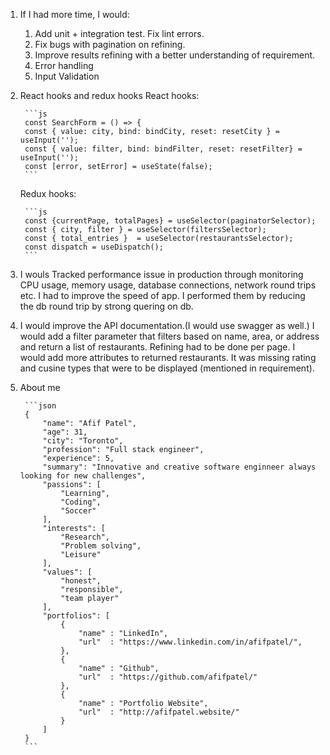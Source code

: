 1. If I had more time, I would: 
    1. Add unit + integration test. Fix lint errors.
    2. Fix bugs with pagination on refining.
    3. Improve results refining with a better understanding of requirement.
    4. Error handling 
    5. Input Validation

2. React hooks and redux hooks
    React hooks:

        ```js
        const SearchForm = () => {
        const { value: city, bind: bindCity, reset: resetCity } = useInput('');
        const { value: filter, bind: bindFilter, reset: resetFilter} = useInput('');
        const [error, setError] = useState(false);
        ```
    
    Redux hooks:

        ```js
        const {currentPage, totalPages} = useSelector(paginatorSelector);
        const { city, filter } = useSelector(filtersSelector);
        const { total_entries }  = useSelector(restaurantsSelector);
        const dispatch = useDispatch();
        ```

3. I wouls Tracked performance issue in production through monitoring CPU usage, memory usage, database connections, network round trips etc.
   I had to improve the speed of app. I performed them by reducing the db round trip by strong quering on db.

4. I would improve the API documentation.(I would use swagger as well.) 
    I would add a filter parameter that filters based on name, area, or address and return a list of restaurants. Refining had to be done per page.
    I would add more attributes to returned restaurants. It was missing rating and cusine types that were to be displayed (mentioned in requirement). 

5. About me

        ```json
        {
            "name": "Afif Patel",
            "age": 31,
            "city": "Toronto",
            "profession": "Full stack engineer",
            "experience": 5,
            "summary": "Innovative and creative software enginneer always looking for new challenges",
            "passions": [
                "Learning",
                "Coding",
                "Soccer"
            ],
            "interests": [
                "Research",
                "Problem solving",
                "Leisure"
            ],
            "values": [
                "honest",
                "responsible",
                "team player"
            ],
            "portfolios": [
                { 
                    "name" : "LinkedIn",
                    "url"  : "https://www.linkedin.com/in/afifpatel/",
                },
                {
                    "name" : "Github",
                    "url"  : "https://github.com/afifpatel/"
                },
                {
                    "name" : "Portfolio Website",
                    "url"  : "http://afifpatel.website/"
                }
            ]
        }
        ```    